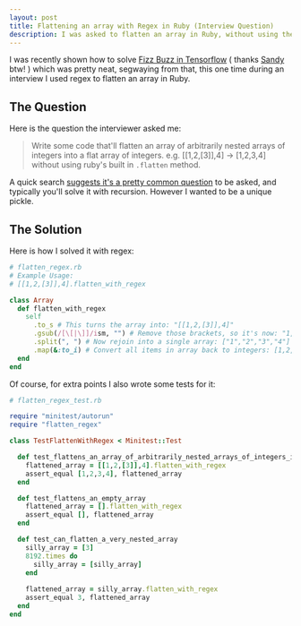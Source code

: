 ```yaml
---
layout: post
title: Flattening an array with Regex in Ruby (Interview Question)
description: I was asked to flatten an array in Ruby, without using the flatten method. Here is the terrible answer I came up with.
---
```


I was recently shown how to solve [Fizz Buzz in Tensorflow](http://joelgrus.com/2016/05/23/fizz-buzz-in-tensorflow/) ( thanks [Sandy](https://twitter.com/partysandy_) btw! ) which was pretty neat, segwaying from that, this one time during an interview I used regex to flatten an array in Ruby. 

## The Question

Here is the question the interviewer asked me:

> Write some code that'll flatten an array of arbitrarily nested arrays of integers into a flat array of integers. e.g. [[1,2,[3]],4] -> [1,2,3,4] without using ruby's built in `.flatten` method.

A quick search [suggests it's a pretty common question](https://www.google.co.uk/search?q=Flatten+a+Ruby+Array+without+using+built-in+%27flatten%27+method) to be asked, and typically you'll solve it with recursion. However I wanted to be a unique pickle.

## The Solution

Here is how I solved it with regex:

```ruby
# flatten_regex.rb
# Example Usage:
# [[1,2,[3]],4].flatten_with_regex

class Array
  def flatten_with_regex
    self
      .to_s # This turns the array into: "[[1,2,[3]],4]"
      .gsub(/[\[|\]]/ism, "") # Remove those brackets, so it's now: "1,2,3,4"
      .split(", ") # Now rejoin into a single array: ["1","2","3","4"]
      .map(&:to_i) # Convert all items in array back to integers: [1,2,3,4]
  end
end
```

Of course, for extra points I also wrote some tests for it:

```ruby
# flatten_regex_test.rb

require "minitest/autorun"
require "flatten_regex"

class TestFlattenWithRegex < Minitest::Test

  def test_flattens_an_array_of_arbitrarily_nested_arrays_of_integers_into_a_flat_array_of_integers
    flattened_array = [[1,2,[3]],4].flatten_with_regex
    assert_equal [1,2,3,4], flattened_array
  end

  def test_flattens_an_empty_array
    flattened_array = [].flatten_with_regex
    assert_equal [], flattened_array
  end

  def test_can_flatten_a_very_nested_array
    silly_array = [3]
    8192.times do
      silly_array = [silly_array]
    end
    
    flattened_array = silly_array.flatten_with_regex
    assert_equal 3, flattened_array
  end
end
```
